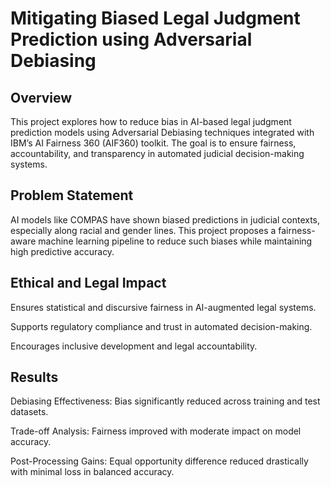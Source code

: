 
# Mitigating Biased Legal Judgment Prediction using Adversarial Debiasing

## Overview

This project explores how to reduce bias in AI-based legal judgment prediction models using Adversarial Debiasing techniques integrated with IBM’s AI Fairness 360 (AIF360) toolkit. The goal is to ensure fairness, accountability, and transparency in automated judicial decision-making systems.

## Problem Statement
AI models like COMPAS have shown biased predictions in judicial contexts, especially along racial and gender lines. This project proposes a fairness-aware machine learning pipeline to reduce such biases while maintaining high predictive accuracy.

## Ethical and Legal Impact
Ensures statistical and discursive fairness in AI-augmented legal systems.

Supports regulatory compliance and trust in automated decision-making.

Encourages inclusive development and legal accountability.

## Results
Debiasing Effectiveness: Bias significantly reduced across training and test datasets.

Trade-off Analysis: Fairness improved with moderate impact on model accuracy.

Post-Processing Gains: Equal opportunity difference reduced drastically with minimal loss in balanced accuracy.


